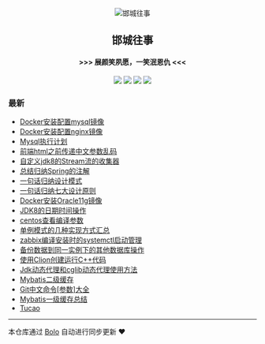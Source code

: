 <p align="center"><img alt="邯城往事" src="https://img.hacpai.com/file/2019/11/guohui-e67e7b3b.png"></p><h2 align="center">
邯城往事
</h2>

<h4 align="center">               >>>  展颜笑夙愿，一笑泯恩仇 <<<</h4>
<p align="center"><a title="邯城往事" target="_blank" href="https://github.com/cuijianzhe/bolo-blog"><img src="https://img.shields.io/github/last-commit/cuijianzhe/bolo-blog.svg?style=flat-square&color=FF9900"></a>
<a title="GitHub repo size in bytes" target="_blank" href="https://github.com/cuijianzhe/bolo-blog"><img src="https://img.shields.io/github/repo-size/cuijianzhe/bolo-blog.svg?style=flat-square"></a>
<a title="Bolo Version" target="_blank" href="https://github.com/adlered/bolo-solo"><img src="https://img.shields.io/badge/bolo-v2.5 稳定版-f1e05a.svg?style=flat-square&color=blueviolet"></a>
<a title="Hits" target="_blank" href="https://github.com/88250/hits"><img src="https://hits.b3log.org/cuijianzhe/bolo-blog.svg"></a></p>

### 最新

* [Docker安装配置mysql镜像](https://117.50.64.121/articles/2021/12/03/1638513021734.html)
* [Docker安装配置nginx镜像](https://117.50.64.121/articles/2021/12/03/1638511535202.html)
* [Mysql执行计划](https://117.50.64.121/articles/2021/12/01/1638348062390.html)
* [前端html之前传递中文参数乱码](https://117.50.64.121/articles/2021/11/30/1638254403311.html)
* [自定义jdk8的Stream流的收集器](https://117.50.64.121/articles/2021/11/24/1637763110122.html)
* [总结归纳Spring的注解](https://117.50.64.121/articles/2021/11/24/1637762849451.html)
* [一句话归纳设计模式](https://117.50.64.121/articles/2021/11/23/1637677059423.html)
* [一句话归纳七大设计原则](https://117.50.64.121/articles/2021/11/20/1637368319773.html)
* [Docker安装Oracle11g镜像](https://117.50.64.121/articles/2021/11/18/1637248775558.html)
* [JDK8的日期时间操作](https://117.50.64.121/articles/2021/11/18/1637248232075.html)
* [centos查看编译参数](https://117.50.64.121/articles/2021/11/18/1637231574043.html)
* [单例模式的几种实现方式汇总](https://117.50.64.121/articles/2021/11/02/1635847756699.html)
* [zabbix编译安装时的systemctl启动管理](https://117.50.64.121/articles/2021/10/28/1635404018903.html)
* [备份数据到同一实例下的其他数据库操作](https://117.50.64.121/articles/2021/09/01/1630476736907.html)
* [使用Clion创建运行C++代码](https://117.50.64.121/articles/2021/08/29/1630168042484.html)
* [Jdk动态代理和cglib动态代理使用方法](https://117.50.64.121/articles/2021/08/23/1629679845539.html)
* [Mybatis二级缓存](https://117.50.64.121/articles/2021/08/14/1628906975188.html)
* [Git中文命令[参数]大全](https://117.50.64.121/articles/2021/07/23/1628691299476.html)
* [Mybatis一级缓存总结](https://117.50.64.121/articles/2021/07/23/1628692149983.html)
* [Tucao](https://117.50.64.121/articles/2021/08/05/1628152013645.html)



---

本仓库通过 [Bolo](https://github.com/adlered/bolo-solo) 自动进行同步更新 ❤️ 